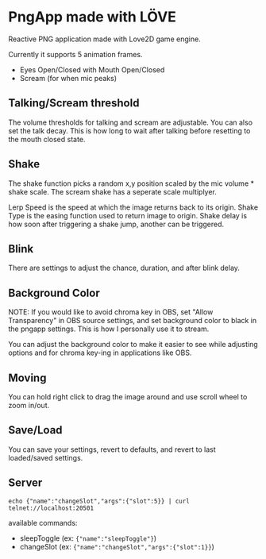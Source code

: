 # PngApp made with LÖVE

Reactive PNG application made with Love2D game engine.

Currently it supports 5 animation frames.
- Eyes Open/Closed with Mouth Open/Closed
- Scream (for when mic peaks)


## Talking/Scream threshold

The volume thresholds for talking and scream are adjustable.
You can also set the talk decay. This is how long to wait after talking before resetting to the mouth closed state.


## Shake

The shake function picks a random x,y position scaled by the mic volume * shake scale.
The scream shake has a seperate scale multiplyer.

Lerp Speed is the speed at which the image returns back to its origin.
Shake Type is the easing function used to return image to origin.
Shake delay is how soon after triggering a shake jump, another can be triggered.

## Blink

There are settings to adjust the chance, duration, and after blink delay.

## Background Color

NOTE: If you would like to avoid chroma key in OBS, set "Allow Transparency" in OBS source settings, and set background color to black in the pngapp settings. This is how I personally use it to stream.

You can adjust the background color to make it easier to see while adjusting options and for chroma key-ing in applications like OBS.

## Moving

You can hold right click to drag the image around and use scroll wheel to zoom in/out.

## Save/Load

You can save your settings, revert to defaults, and revert to last loaded/saved settings.


## Server

`echo {"name":"changeSlot","args":{"slot":5}} | curl telnet://localhost:20501`

available commands:

- sleepToggle (ex: `{"name":"sleepToggle"}`)
- changeSlot (ex: `{"name":"changeSlot","args":{"slot":1}}`)